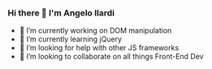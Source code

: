 ### Hi there 👋 I'm Angelo Ilardi

- 🔭 I’m currently working on DOM manipulation
- 🌱 I’m currently learning jQuery
- 🤔 I’m looking for help with other JS frameworks
- 👯 I’m looking to collaborate on all things Front-End Dev

<!--
**helldorado82/helldorado82** is a ✨ _special_ ✨ repository because its `README.md` (this file) appears on your GitHub profile.

Here are some ideas to get you started:



- 🤔 I’m looking for help with ...
- 💬 Ask me about ...
- 📫 How to reach me: ...
- 😄 Pronouns: ...
- ⚡ Fun fact: ...
-->
